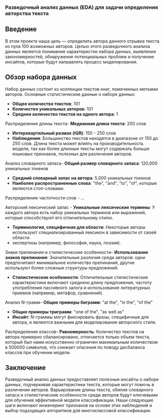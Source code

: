 ### Разведочный анализ данных (EDA) для задачи определения авторства текста
## Введение
В этом проекте наша цель — определить автора данного отрывка текста из пула 100 возможных авторов.
Целью этого разведочного анализа данных является понимание характеристик набора данных, выявление закономерностей, 
обнаружение потенциальных проблем и получение инсайтов, которые будут направлять процесс моделирования.

## Обзор набора данных
Набор данных состоит из коллекции текстов книг, помеченных метками авторов. Основные статистические данные о наборе данных:

- **Общее количество текстов**: 101
- **Количество уникальных авторов**: 101
- **Среднее количество текстов на одного автора**: 1

Распределение длины текста- **Медианная длина текста**: 200 слов
- **Интерквартильный размах (IQR)**: 150 - 250 слов
- **Наблюдения**: Большинство текстов находятся в диапазоне от 150 до 250 слов.
Длина текста может влиять на производительность модели, так как более длинные тексты могут содержать больше языковых признаков, полезных для различения авторов.

Анализ словарного запаса- **Общий размер словарного запаса**: 120,000 уникальных токенов
- **Средний словарный запас на автора**: 5,000 уникальных токенов
- **Наиболее распространенные слова**: "the", "and", "to", "of", которые являются стоп-словами.

Распределение частотности слов - ...

Авторский лексический запас - **Уникальные лексические термины**: У каждого автора есть набор уникальных терминов или выражений,
которые способствуют его отличительному стилю.
- **Терминология, специфичная для области**: Некоторые авторы используют специализированный лексикон в зависимости от своей области
- экспертизы (например, философия, наука, поэзия).

Знаки препинания и стилистические особенности- **Использование знаков препинания**: Значительные различия среди авторов: одни
предпочитают минимальное количество препинаний, другие используют более сложные структуры предложений.
- **Стилистические особенности**: Отличительные стилистические характеристики включают среднюю длину предложения,
частоту употребления пассивного залога и использование литературных приемов (например, метафор, сравнений).

Анализ N-грамм- **Общие примеры биграмм**: "at the", "in the", "of the"
- **Общие примеры триграмм**: "one of the", "as well as"
- **Инсайт**: N-граммы могут фиксировать фразы, специфичные для автора, и являются важными для моделирования авторского стиля.

Распределение классов- **Равномерность**: Количество текстов на автора примерно сбалансировано,
отличается только объем текста, который был нами искусственно ограничен макимальным количеством в 500000 символов,
что снижает опасения по поводу дисбаланса классов при обучении модели.

## Заключение
Разведочный анализ данных предоставляет полезные инсайты о наборе данных, подчеркивая характеристики текста,
которые могут помочь в различении авторов. Варьирование длины текста, обилие словарного запаса и стилистические особенности среди авторов
будут ключевыми для обучения эффективной модели классификации.
Наши следующие шаги включают инженеринг признаков на основе этих наблюдений и выбор подходящих алгоритмов для многоклассовой классификации.
